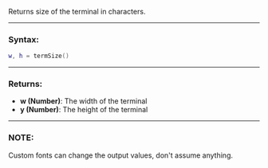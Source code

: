 Returns size of the terminal in characters.

---

### Syntax:
```lua
w, h = termSize()
```

---

### Returns:

* **w (Number)**: The width of the terminal
* **y (Number)**: The height of the terminal

---

### NOTE:

Custom fonts can change the output values, don't assume anything.